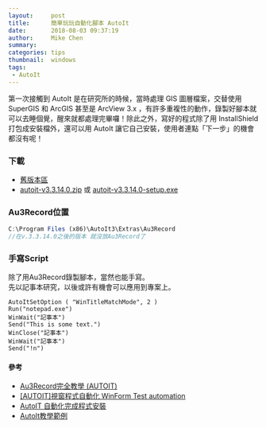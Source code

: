 ```yaml
---
layout:     post
title:      簡單玩玩自動化腳本 AutoIt
date:       2018-08-03 09:37:19
author:     Mike Chen
summary:    
categories: tips
thumbnail:  windows
tags:
 - AutoIt
---
```


第一次接觸到 AutoIt 是在研究所的時候，當時處理 GIS 圖層檔案，交替使用 SuperGIS 和 ArcGIS 甚至是 ArcView 3.x ，有許多重複性的動作，錄製好腳本就可以去睡個覺，醒來就都處理完畢囉！除此之外，寫好的程式除了用 InstallShield 打包成安裝檔外，還可以用 AutoIt 讓它自己安裝，使用者連點「下一步」的機會都沒有呢！

### 下載
* [舊版本區](https://www.autoitscript.com/autoit3/files/archive/autoit/)
* [autoit-v3.3.14.0.zip](https://www.autoitscript.com/autoit3/files/archive/autoit/autoit-v3.3.14.0.zip) 或 [autoit-v3.3.14.0-setup.exe](https://www.autoitscript.com/autoit3/files/archive/autoit/autoit-v3.3.14.0-setup.exe)


### Au3Record位置

```js
C:\Program Files (x86)\AutoIt3\Extras\Au3Record 
//在v.3.3.14.0之後的版本 就沒放Au3Record了
```

### 手寫Script
除了用Au3Record錄製腳本，當然也能手寫。<br>
先以記事本研究，以後或許有機會可以應用到專案上。

```
AutoItSetOption ( "WinTitleMatchMode", 2 )
Run("notepad.exe")
WinWait("記事本")
Send("This is some text.")
WinClose("記事本")
WinWait("記事本")
Send("!n")
```


#### 參考
* [Au3Record完全教學 (AUTOIT)](https://dotblogs.com.tw/hung-chin/2010/11/08/19228)
* [[AUTOIT]視窗程式自動化 WinForm Test automation](http://aa1235561.pixnet.net/blog/post/329784699-%5Bautoit%5D%E8%A6%96%E7%AA%97%E7%A8%8B%E5%BC%8F%E8%87%AA%E5%8B%95%E5%8C%96-winform-test-automation)
* [AutoIT 自動化完成程式安裝](http://blog.xuite.net/josephtsai1126/wretch/193271565-AutoIT+%E8%87%AA%E5%8B%95%E5%8C%96%E5%AE%8C%E6%88%90%E7%A8%8B%E5%BC%8F%E5%AE%89%E8%A3%9D)
* [AutoIt教學範例](http://yu-qiao-hong.github.io/AutoIt_Example(1)/)